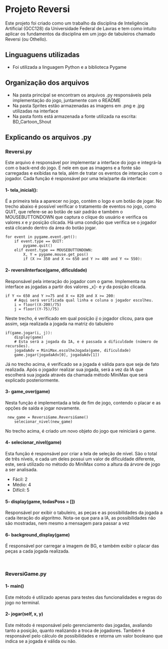 # Projeto Reversi

Este projeto foi criado como um trabalho da disciplina de Inteligência Artificial (GCC128) da Universidade Federal de Lavras e tem como intuito aplicar os fundamentos da disciplina em um jogo de tabuleiros chamado Reversi (ou Othello).

## Linguaguens utilizadas

* Foi utilizada a linguagem Python e a biblioteca Pygame

## Organização dos arquivos

* Na pasta principal se encontram os arquivos .py responsáveis pela implementação do jogo, juntamente com o README
* Na pasta Sprites estão armazenadas as imagens em .png e .jpg utilizadas na interface
* Na pasta fonts está armazenada a fonte utilizada na escrita: BD_Cartoon_Shout

## Explicando os arquivos .py

### Reversi.py

Este arquivo é responsável por implementar a interface do jogo e integrá-la com o back-end do jogo. É nele em que as imagens e a fonte são carregadas e exibidas na tela, além de tratar os eventos de interação com o jogador. Cada função é responsável por uma tela/parte da interface:

#### 1- tela_inicial(): 

É a primeira tela a aparecer no jogo, contém o logo e um botão de jogar.
No trecho abaixo é possível verificar o tratamento de eventos no jogo, como QUIT, que refere-se ao botão de sair padrão e também o MOUSEBUTTONDOWN que captura o clique do usuário e verifica os valores _x_ e _y_ posição clicada. Há uma condição que verifica se o jogador está clicando dentro da área do botão jogar.

```
for event in pygame.event.get():
    if event.type == QUIT:
        pygame.quit()
    elif event.type == MOUSEBUTTONDOWN:
        X, Y = pygame.mouse.get_pos()
        if (X >= 350 and X <= 650 and Y >= 400 and Y <= 550):    
```

#### 2- reversiInterface(game, dificuldade)

Responsável pela interação do jogador com o game. Implementa na interface as jogadas a partir dos valores _x]- e _y_ da posição clicada.

```
if Y <= 650 and Y >=75 and X <= 820 and X >= 200:
    # Aqui será verificada qual linha e coluna o jogador escolheu.
    i = floor((X-200)/75)
    j = floor((Y-75)/75)
```

Neste trecho, é verificado em qual posição _ij_ o jogador clicou, para que assim, seja realizada a jogada na matriz do tabuleiro

```
if(game.jogar(i, j)):
    display(game)
    # Esta será a jogada da IA, e é passada a dificuldade (número de recursões).
    jogadaAdv = MiniMax.escolheJogada(game, dificuldade)
    game.jogar(jogadaAdv[0], jogadaAdv[1])
```
Já no trecho acima, é verificado se a jogada é válida para que seja de fato realizada. Após o jogador realizar sua jogada, será a vez da IA que escolherá sua jogada através da chamada método MiniMax que será explicado posteriormente. 


#### 3- game_over(game)

Nesta função é implementada a tela de fim de jogo, contendo o placar e as opções de saída e jogar novamente.

```
 new_game = ReversiGame.ReversiGame()
    selecionar_nivel(new_game)
```
No trecho acima, é criado um novo objeto do jogo que reiniciará o game.

#### 4- selecionar_nivel(game)

Esta função é responsável por criar a tela de seleção de nível. São o total de três níveis, e cada um deles possui um valor de dificuldade diferente, este, será utilizado no método do MiniMax como a altura da árvore de jogo a ser analisada. 
* Fácil: 2
* Médio: 4
* Difícil: 5

#### 5- display(game, todasPoss = [])

Responsável por exibir o tabuleiro, as peças e as possibilidades da jogada a cada iteração do algoritmo. Nota-se que para a IA, as possibilidades não são mostradas, nem mesmo a mensagem para passar a vez

#### 6- background_display(game)

É responsável por carregar a imagem de BG, e também exibir o placar das peças a cada jogada realizada.

<br>

### ReversiGame.py

#### 1- main()

Este método é utilizado apenas para testes das funcionalidades e regras do jogo no terminal.

#### 2- jogar(self, x, y)

Este método é responsável pelo gerenciamento das jogadas, avaliando tanto a posição, quanto realizando a troca de jogadores. Também é responsável pelo cálculo de possibilidades e retorna um valor booleano que indica se a jogada é válida ou não.






